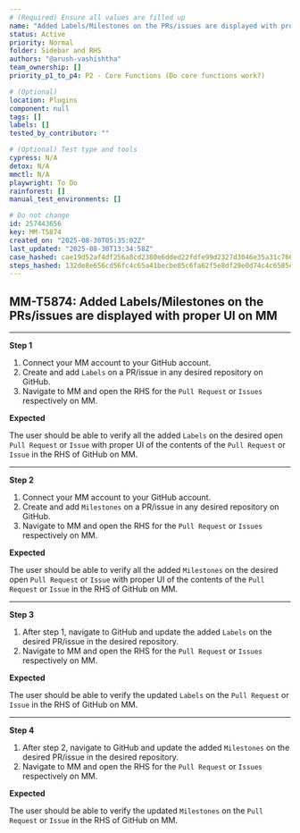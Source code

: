 ```yaml
---
# (Required) Ensure all values are filled up
name: "Added Labels/Milestones on the PRs/issues are displayed with proper UI on MM"
status: Active
priority: Normal
folder: Sidebar and RHS
authors: "@arush-vashishtha"
team_ownership: []
priority_p1_to_p4: P2 - Core Functions (Do core functions work?)

# (Optional)
location: Plugins
component: null
tags: []
labels: []
tested_by_contributor: ""

# (Optional) Test type and tools
cypress: N/A
detox: N/A
mmctl: N/A
playwright: To Do
rainforest: []
manual_test_environments: []

# Do not change
id: 257443656
key: MM-T5874
created_on: "2025-08-30T05:35:02Z"
last_updated: "2025-08-30T13:34:58Z"
case_hashed: cae19d52af4df256a8cd2380e6dded22fdfe99d2327d3046e35a31c766270fb601ba7dce024579e73515bf4bdc7183d2
steps_hashed: 132de8e656cd56fc4c65a41becbe85c6fa62f5e8df29e0d74c4c6585e562e8f38dfd6f6e8475c635bd87feb816397b48
---
```


<!-- (Auto-generated) Based on frontmatter's "key" and "name" -->

## MM-T5874: Added Labels/Milestones on the PRs/issues are displayed with proper UI on MM

---

**Step 1**

1. Connect your MM account to your GitHub account.
2. Create and add `Labels` on a PR/issue in any desired repository on GitHub.
3. Navigate to MM and open the RHS for the `Pull Request` or `Issues` respectively on MM.

**Expected**

The user should be able to verify all the added `Labels` on the desired open `Pull Request` or `Issue` with proper UI of the contents of the `Pull Request` or `Issue` in the RHS of GitHub on MM.

---

**Step 2**

1. Connect your MM account to your GitHub account.
2. Create and add `Milestones` on a PR/issue in any desired repository on GitHub.
3. Navigate to MM and open the RHS for the `Pull Request` or `Issues` respectively on MM.

**Expected**

The user should be able to verify all the added `Milestones` on the desired open `Pull Request` or `Issue` with proper UI of the contents of the `Pull Request` or `Issue` in the RHS of GitHub on MM.

---

**Step 3**

1. After step 1, navigate to GitHub and update the added `Labels` on the desired PR/issue in the desired repository.
2. Navigate to MM and open the RHS for the `Pull Request` or `Issues` respectively on MM.

**Expected**

The user should be able to verify the updated `Labels` on the `Pull Request` or `Issue` in the RHS of GitHub on MM.

---

**Step 4**

1. After step 2, navigate to GitHub and update the added `Milestones` on the desired PR/issue in the desired repository.
2. Navigate to MM and open the RHS for the `Pull Request` or `Issues` respectively on MM.

**Expected**

The user should be able to verify the updated `Milestones` on the `Pull Request` or `Issue` in the RHS of GitHub on MM.
